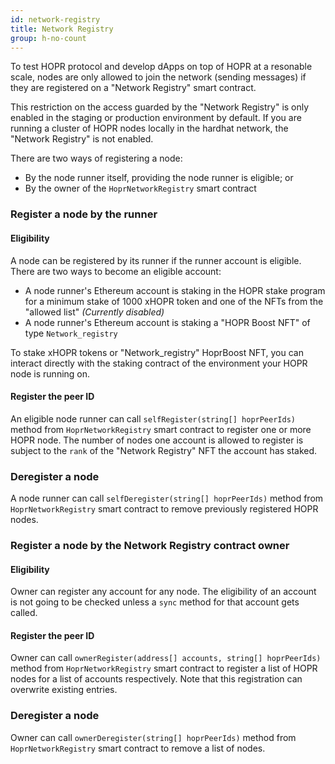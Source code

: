 ```yaml
---
id: network-registry
title: Network Registry
group: h-no-count
---
```


To test HOPR protocol and develop dApps on top of HOPR at a resonable scale, nodes are only allowed to join the network (sending messages) if they are registered on a "Network Registry" smart contract.

This restriction on the access guarded by the "Network Registry" is only enabled in the staging or production environment by default. If you are running a cluster of HOPR nodes locally in the hardhat network, the "Network Registry" is not enabled.

There are two ways of registering a node:

- By the node runner itself, providing the node runner is eligible; or
- By the owner of the `HoprNetworkRegistry` smart contract

### Register a node by the runner

#### Eligibility

A node can be registered by its runner if the runner account is eligible. There are two ways to become an eligible account:

- A node runner's Ethereum account is staking in the HOPR stake program for a minimum stake of 1000 xHOPR token and one of the NFTs from the "allowed list" _(Currently disabled)_
- A node runner's Ethereum account is staking a "HOPR Boost NFT" of type `Network_registry`

To stake xHOPR tokens or "Network_registry" HoprBoost NFT, you can interact directly with the staking contract of the environment your HOPR node is running on.

#### Register the peer ID

An eligible node runner can call `selfRegister(string[] hoprPeerIds)` method from `HoprNetworkRegistry` smart contract to register one or more HOPR node. The number of nodes one account is allowed to register is subject to the `rank` of the "Network Registry" NFT the account has staked.

### Deregister a node

A node runner can call `selfDeregister(string[] hoprPeerIds)` method from `HoprNetworkRegistry` smart contract to remove previously registered HOPR nodes.

### Register a node by the Network Registry contract owner

#### Eligibility

Owner can register any account for any node. The eligibility of an account is not going to be checked unless a `sync` method for that account gets called.

#### Register the peer ID

Owner can call `ownerRegister(address[] accounts, string[] hoprPeerIds)` method from `HoprNetworkRegistry` smart contract to register a list of HOPR nodes for a list of accounts respectively. Note that this registration can overwrite existing entries.

### Deregister a node

Owner can call `ownerDeregister(string[] hoprPeerIds)` method from `HoprNetworkRegistry` smart contract to remove a list of nodes.
